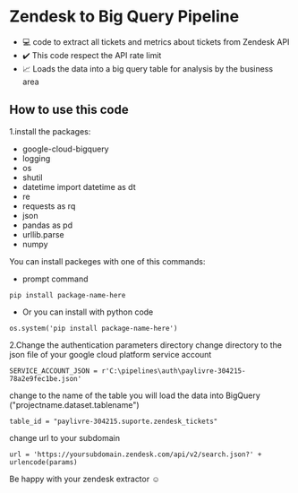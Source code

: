 <div style="margin: auto">
<h1>Zendesk to Big Query Pipeline</h1>
</div>


- 💻 code to extract all tickets and metrics about tickets from Zendesk API
- ✔️ This code respect the API rate limit 
- 📈 Loads the data into a big query table for analysis by the business area

##

<div style="margin: auto">
<h2>How to use this code</h2>
</div>

1.install the packages:
- google-cloud-bigquery
- logging
- os
- shutil
- datetime import datetime as dt
- re
- requests as rq
- json
- pandas as pd
- urllib.parse
- numpy

You can install packeges with one of this commands:
- prompt command
```
pip install package-name-here
```
- Or you can install with python code
```
os.system('pip install package-name-here')
```

2.Change the authentication parameters directory
change directory to the json file of your google cloud platform service account
```
SERVICE_ACCOUNT_JSON = r'C:\pipelines\auth\paylivre-304215-78a2e9fec1be.json'
```

change to the name of the table you will load the data into BigQuery ("projectname.dataset.tablename")
```
table_id = "paylivre-304215.suporte.zendesk_tickets"
```

change url to your subdomain
```
url = 'https://yoursubdomain.zendesk.com/api/v2/search.json?' + urlencode(params)
```

Be happy with your zendesk extractor ☺️
